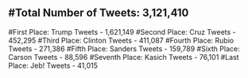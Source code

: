 #Total Number of Tweets: 3,121,410 
---
#First Place: Trump Tweets - 1,621,149
#Second Place: Cruz Tweets - 452,295
#Third Place: Clinton Tweets - 411,087
#Fourth Place: Rubio Tweets - 271,386
#Fifth Place: Sanders Tweets - 159,789
#Sixth Place: Carson Tweets - 88,596
#Seventh Place: Kasich Tweets - 76,101
#Last Place: Jeb! Tweets - 41,015
